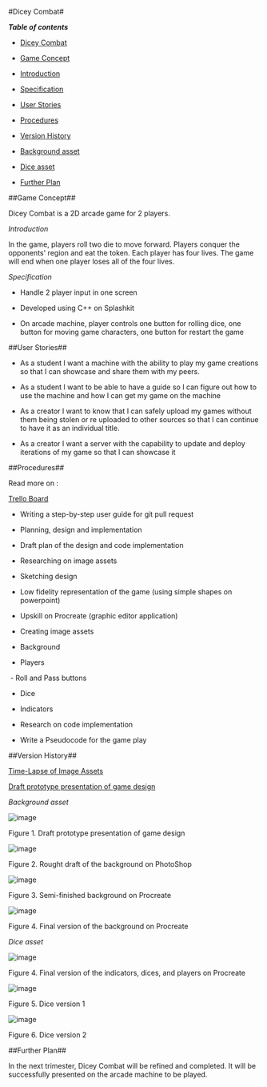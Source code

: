 #Dicey Combat#

***Table of contents***

- [Dicey Combat](#dicey-combat)

+ [Game Concept](#game-concept)

* [Introduction](#introduction)

* [Specification](#specification)

+ [User Stories](#user-stories)

+ [Procedures](#procedures)

+ [Version History](#version-history)

* [Background asset](#background-asset)

* [Dice asset](#dice-asset)

+ [Further Plan](#further-plan)


##Game Concept##

Dicey Combat is a 2D arcade game for 2 players.

*Introduction*

In the game, players roll two die to move forward. Players conquer the opponents' region and eat the token. Each player has four lives. The game will end when one player loses all of the four lives.

*Specification*

- Handle 2 player input in one screen 

- Developed using C++ on Splashkit 

- On arcade machine, player controls one button for rolling dice, one button for moving game characters, one button for restart the game


##User Stories##

+ As a student I want a machine with the ability to play my game creations so that I can showcase and share them with my peers.

+ As a student I want to be able to have a guide so I can figure out how to use the machine and how I can get my game on the machine

+ As a creator I want to know that I can safely upload my games without them being stolen or re uploaded to other sources so that I can continue to have it as an individual title.

+ As a creator I want a server with the capability to update and deploy iterations of my game so that I can showcase it


##Procedures##

Read more on :

[Trello Board](https://trello.com/b/ZqLqB2VB/cool-game-team)

- Writing a step-by-step user guide for git pull request

- Planning, design and implementation

- Draft plan of the design and code implementation

- Researching on image assets

- Sketching design

- Low fidelity representation of the game (using simple shapes on powerpoint)

- Upskill on Procreate (graphic editor application)

- Creating image assets

- Background

- Players

 - Roll and Pass buttons

- Dice

- Indicators

- Research on code implementation

- Write a Pseudocode for the game play


##Version History##

[Time-Lapse of Image Assets](https://youtu.be/5eA3UTkKqgs)

[Draft prototype presentation of game design](https://docs.google.com/presentation/d/1NAFD1ZbJFT7JtbG1qoaIBiS6UfSF0FfsAPnxu15A-Gk/edit?usp=sharing)

*Background asset*

![image](Images\Background1.png)

Figure 1. Draft prototype presentation of game design

![image](Images\DiceyCombatBackground.png)

Figure 2. Rought draft of the background on PhotoShop

![image](Images\Background2.png)

Figure 3. Semi-finished background on Procreate

![image](Images\Background3.png)

Figure 4. Final version of the background on Procreate

*Dice asset*

![image](Images\Tokens.png)

Figure 4. Final version of the indicators, dices, and players on Procreate

![image](Images\Dice1.png)

Figure 5. Dice version 1

![image](Images\Dice2.png)

Figure 6. Dice version 2


##Further Plan##

In the next trimester, Dicey Combat will be refined and completed. It will be successfully presented on the arcade machine to be played.
